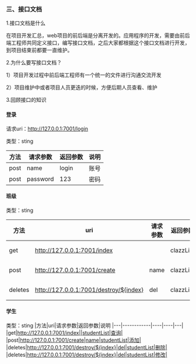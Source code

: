 ### 三、接口文档

1.接口文档是什么

在项目开发汇总，web项目的前后端是分离开发的。应用程序的开发，需要由前后端工程师共同定义接口，编写接口文档，之后大家都根据这个接口文档进行开发，到项目结束前都要一直维护。

2.为什么要写接口文档？

1）项目开发过程中前后端工程师有一个统一的文件进行沟通交流开发

2）项目维护中或者项目人员更迭的时候，方便后期人员查看、维护

3.回顾接口的知识
#### 登录

请求uri：http://127.0.0.1:7001/login

类型：sting

|方法|请求参数|返回参数|说明
|---|------------|----|----|
|post|name|login|账号|
|post|password|123|密码|

#### 班级

类型：sting

|方法|uri|请求参数|返回参数|说明
|---|------------|----|----|---|
|get|http://127.0.0.1:7001/index||clazzList|查询|
|post|http://127.0.0.1:7001/create|name|clazzList|添加|
|deletes|http://127.0.0.1:7001/destroy/${index}|del|clazzList|删除|

#### 学生

类型：sting
|方法|uri|请求参数|返回参数|说明
|---|------------|----|----|---|
|get|http://127.0.0.1:7001/index||studentList|查询|
|post|http://127.0.0.1:7001/create|name|studentList|添加|
|deletes|http://127.0.0.1:7001/destroy/${index}|del|studentList|删除|
|deletes|http://127.0.0.1:7001/destroy/${index}|del|studentList|修改|